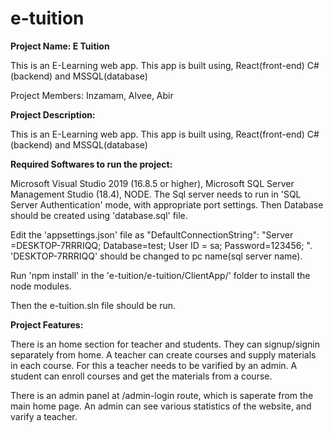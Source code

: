 # e-tuition

**Project Name: E Tuition**

This is an E-Learning web app. This app is built using, React(front-end) C#(backend) and MSSQL(database)

Project Members: Inzamam, Alvee, Abir

**Project Description:**

This is an E-Learning web app.
This app is built using,
React(front-end) C#(backend) and MSSQL(database)

**Required Softwares to run the project:**

Microsoft Visual Studio 2019 (16.8.5 or higher), Microsoft SQL Server Management Studio (18.4), NODE.
The Sql server needs to run in 'SQL Server Authentication' mode,
with appropriate port settings.
Then Database should be created using 'database.sql' file.

Edit the 'appsettings.json' file as
"DefaultConnectionString": "Server =DESKTOP-7RRRIQQ; Database=test; User ID = sa; Password=123456; ".
'DESKTOP-7RRRIQQ' should be changed to pc name(sql server name).

Run 'npm install' in the 'e-tuition/e-tuition/ClientApp/' folder
to install the node modules.

Then the e-tuition.sln file should be run.

**Project Features:**

There is an home section for teacher and students.
They can signup/signin separately from home.
A teacher can create courses and supply materials in each course.
For this a teacher needs to be varified by an admin.
A student can enroll courses and get the materials from a course.

There is an admin panel at /admin-login route,
which is saperate from the main home page.
An admin can see various statistics of the website,
and varify a teacher.
